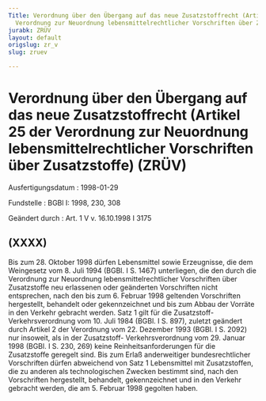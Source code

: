 ```yaml
---
Title: Verordnung über den Übergang auf das neue Zusatzstoffrecht (Artikel 25 der
  Verordnung zur Neuordnung lebensmittelrechtlicher Vorschriften über Zusatzstoffe)
jurabk: ZRÜV
layout: default
origslug: zr_v
slug: zruev

---
```


# Verordnung über den Übergang auf das neue Zusatzstoffrecht (Artikel 25 der Verordnung zur Neuordnung lebensmittelrechtlicher Vorschriften über Zusatzstoffe) (ZRÜV)

Ausfertigungsdatum
:   1998-01-29

Fundstelle
:   BGBl I: 1998, 230, 308

Geändert durch
:   Art. 1 V v. 16.10.1998 I 3175

## (XXXX)

Bis zum 28. Oktober 1998 dürfen Lebensmittel sowie Erzeugnisse, die
dem Weingesetz vom 8. Juli 1994 (BGBl. I S. 1467) unterliegen, die den
durch die Verordnung zur Neuordnung lebensmittelrechtlicher
Vorschriften über Zusatzstoffe neu erlassenen oder geänderten
Vorschriften nicht entsprechen, nach den bis zum 6. Februar 1998
geltenden Vorschriften hergestellt, behandelt oder gekennzeichnet und
bis zum Abbau der Vorräte in den Verkehr gebracht werden. Satz 1 gilt
für die Zusatzstoff-Verkehrsverordnung vom 10. Juli 1984 (BGBl. I S.
897), zuletzt geändert durch Artikel 2 der Verordnung vom 22. Dezember
1993 (BGBl. I S. 2092) nur insoweit, als in der Zusatzstoff-
Verkehrsverordnung vom 29. Januar 1998 (BGBl. I S. 230, 269) keine
Reinheitsanforderungen für die Zusatzstoffe geregelt sind. Bis zum
Erlaß anderweitiger bundesrechtlicher Vorschriften dürfen abweichend
von Satz 1 Lebensmittel mit Zusatzstoffen, die zu anderen als
technologischen Zwecken bestimmt sind, nach den Vorschriften
hergestellt, behandelt, gekennzeichnet und in den Verkehr gebracht
werden, die am 5. Februar 1998 gegolten haben.

